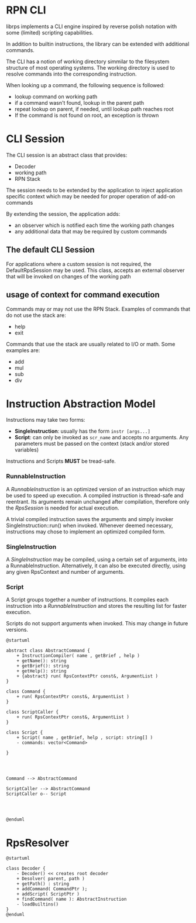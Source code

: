 # RPN CLI

librps implements a CLI engine inspired by reverse polish notation with some
(limited) scripting capabilities.

In addition to builtin instructions, the library can be extended with
additional commands.

The CLI has a notion of working directory simmilar to the filesystem structure
of most operating systems. The working directory is used to resolve commands
into the corresponding instruction.

When looking up a command, the following sequence is followed:
* lookup command on working path
* if a command wasn't found, lookup in the parent path
* repeat lookup on parent, if needed, until lookup path reaches root
* If the command is not found on root, an exception is thrown

# CLI Session

The CLI session is an abstract class that provides:
* Decoder
* working path
* RPN Stack

The session needs to be extended by the application to inject application
specific context which may be needed for proper operation of add-on commands

By extending the session, the application adds:
* an observer which is notified each time the working path changes
* any additional data that may be required by custom commands

## The default CLI Session

For applications where a custom session is not required, the DefaultRpsSession
may be used. This class, accepts an external observer that will be invoked on
changes of the working path


## usage of context for command execution

Commands may or may not use the RPN Stack. Examples of commands that do not
use the stack are:
* help
* exit

Commands that use the stack are usually related to I/O or math. Some examples
are:
* add
* mul
* sub
* div

# Instruction Abstraction Model

Instructions may take two forms:
* **SingleInstruction**: usually has the form `instr [args...]`
* **Script**: can only be invoked as `scr_name` and accepts no arguments.
  Any parameters must be passed on the context (stack and/or stored variables)

Instructions and Scripts **MUST** be tread-safe.

### RunnableInstruction
A *RunnableInstruction* is an optimized version of an instruction which may
be used to speed up execution. A compiled instruction is thread-safe and 
reentrant. Its arguments remain unchanged after compilation, therefore only
the *RpsSession* is needed for actual execution.

A trivial compiled instruction saves the arguments and simply invoker
SingleInstruction::run() when invoked. Whenever deemed necessary, 
instructions may chose to implement an optimized compiled form.

### SingleInstruction
A *SingleInstruction* may be compiled, using a certain set of arguments, into
a RunnableInstruction. Alternatively, it can also be executed directly, using
any given RpsContext and number of arguments.

### Script
A Script groups together a number of instructions. It compiles each
instruction into a *RunnableInstruction* and stores the resulting list for
faster execution.

Scripts do not support arguments when invoked. This may change in future
 versions.

```puml
@startuml

abstract class AbstractCommand {
    + InstructionCompiler( name , getBrief , help )
    + getName(): string
    + getBrief(): string
    + getHelp(): string
    + {abstract} run( RpsContextPtr const&, ArgumentList )
}

class Command {
    + run( RpsContextPtr const&, ArgumentList )
}

class ScriptCaller {
    + run( RpsContextPtr const&, ArgumentList )
}

class Script {
    + Script( name , getBrief, help , script: string[] )
    - commands: vector<Command>

}




Command --> AbstractCommand

ScriptCaller --> AbstractCommand
ScriptCaller o-- Script




@enduml

```

# RpsResolver


```puml
@startuml

class Decoder {
    - Decoder() << creates root decoder
    + Desolver( parent, path )
    + getPath() : string
    + addCommand( CommandPtr );
    + addScript( ScriptPtr )
    + findCommand( name ): AbstractInstruction
    - loadBuiltins()
}
@enduml
```
 

